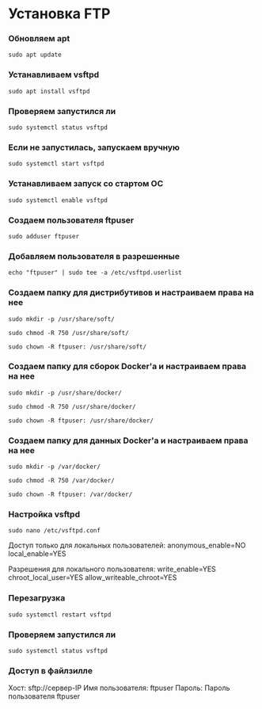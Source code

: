 # Установка FTP

### Обновляем apt
 ```
 sudo apt update
 ```

### Устанавливаем vsftpd
 ```
 sudo apt install vsftpd
 ```

### Проверяем запустился ли
 ```
 sudo systemctl status vsftpd
 ```

### Если не запустилась, запускаем вручную
 ```
 sudo systemctl start vsftpd
 ```

### Устанавливаем запуск со стартом ОС
 ```
 sudo systemctl enable vsftpd
 ```

### Создаем пользователя ftpuser
 ```
 sudo adduser ftpuser
 ```

### Добавляем пользователя в разрешенные
 ```
 echo "ftpuser" | sudo tee -a /etc/vsftpd.userlist
 ```

### Создаем папку для дистрибутивов и настраиваем права на нее
 ```
 sudo mkdir -p /usr/share/soft/
 ```
 ```
 sudo chmod -R 750 /usr/share/soft/
 ```
 ```
 sudo chown -R ftpuser: /usr/share/soft/
 ```

 ### Создаем папку для сборок Docker'а и настраиваем права на нее
 ```
 sudo mkdir -p /usr/share/docker/
 ```
 ```
 sudo chmod -R 750 /usr/share/docker/
 ```
 ```
 sudo chown -R ftpuser: /usr/share/docker/
 ```

 ### Создаем папку для данных Docker'а и настраиваем права на нее
 ```
 sudo mkdir -p /var/docker/
 ```
 ```
 sudo chmod -R 750 /var/docker/
 ```
 ```
 sudo chown -R ftpuser: /var/docker/
 ```

### Настройка vsftpd
 ```
 sudo nano /etc/vsftpd.conf
 ```
 Доступ только для локальных пользователей:
    anonymous_enable=NO
    local_enable=YES

 Разрешения для локального пользователя:
    write_enable=YES
    chroot_local_user=YES
    allow_writeable_chroot=YES

### Перезагрузка
 ```
 sudo systemctl restart vsftpd
 ```

### Проверяем запустился ли
 ```
 sudo systemctl status vsftpd
 ```

### Доступ в файлзилле

Хост: sftp://сервер-IP
Имя пользователя: ftpuser
Пароль: Пароль пользователя ftpuser